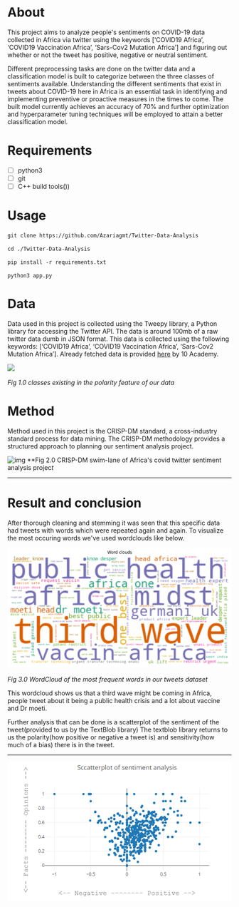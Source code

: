 # About

This project aims to analyze people's sentiments on COVID-19 data collected in Africa
via twitter using the keywords [‘COVID19 Africa’, ‘COVID19 Vaccination Africa’, ‘Sars-Cov2 Mutation Africa’] and figuring out whether or not the tweet has positive, negative or neutral sentiment.

Different preprocessing tasks are done on the twitter data and a classification model is
built to categorize between the three classes of sentiments available. Understanding the
different sentiments that exist in tweets about COVID-19 here in Africa is an essential task in
identifying and implementing preventive or proactive measures in the times to come. The built
model currently achieves an accuracy of 70% and further optimization and hyperparameter
tuning techniques will be employed to attain a better classification model.

# Requirements

* [ ] python3
* [ ] git
* [ ] C++ build tools())

# Usage

```
git clone https://github.com/Azariagmt/Twitter-Data-Analysis
```

```
cd ./Twitter-Data-Analysis
```

```
pip install -r requirements.txt
```

```
python3 app.py
```

# Data

Data used in this project is collected using the Tweepy library, a Python library for accessing the Twitter API. The data is around 100mb of a raw twitter data dumb in JSON format. This data is collected using the following keywords: [‘COVID19 Africa’, ‘COVID19 Vaccination Africa’, ‘Sars-Cov2 Mutation Africa’]. Already fetched data is provided [here](https://github.com/10xac/Twitter-Data-Analysis) by 10 Academy.

![](https://lh5.googleusercontent.com/7nBCXBCOpqa136r1uu3cNc7YNkexHwEoX0bWgu5Izq-ThS1zcucFF0-Z00_SKDxwIoI5eru5iMtwWVv2c1e71CCQ6V4xGCfLGI3x4FyXbIGY65HirCt3YGd2R7gKEiYiL5xaCWsE)

*Fig 1.0 classes existing in the polarity feature of our data*

# Method

Method used in this project is the CRISP-DM standard, a cross-industry standard process for data mining. The CRISP-DM methodology provides a structured approach to planning our sentiment analysis project.

![img](https://lh6.googleusercontent.com/5g0-0zbTHZgk2Z6rDWWryGSyIR3834GPOhIYE6bHcbRm9Y-ZHkDjE6VNjEP5QZEqmiOb9EVlG-jKgmNgF8D7X49Z1un8ORKMogTe86ZC_d8ccLC9j1PY5LR-r34l0xmccPXw1HMW) **Fig 2.0 CRISP-DM swim-lane of Africa's covid twitter sentiment analysis projec*t*

---

# Result and conclusion

After thorough cleaning and stemming it was seen that this specific data had tweets with words which were repeated again and again. To visualize the most occuring words we've used wordclouds like below.

![1624979019315.png](image/README/1624979019315.png)

*Fig 3.0 WordCloud of the most frequent words in our tweets dataset*

This wordcloud shows us that a third wave might be coming in Africa, people tweet about it being a public health crisis and a lot about vaccine and Dr moeti.

Further analysis that can be done is a scatterplot of the sentiment of the tweet(provided to us by the TextBlob library) The textblob library returns to us the polarity(how positive or negative a tweet is)  and sensitivity(how much of a bias) there is in the tweet.

---

![1624979027563.png](image/README/1624979027563.png)
